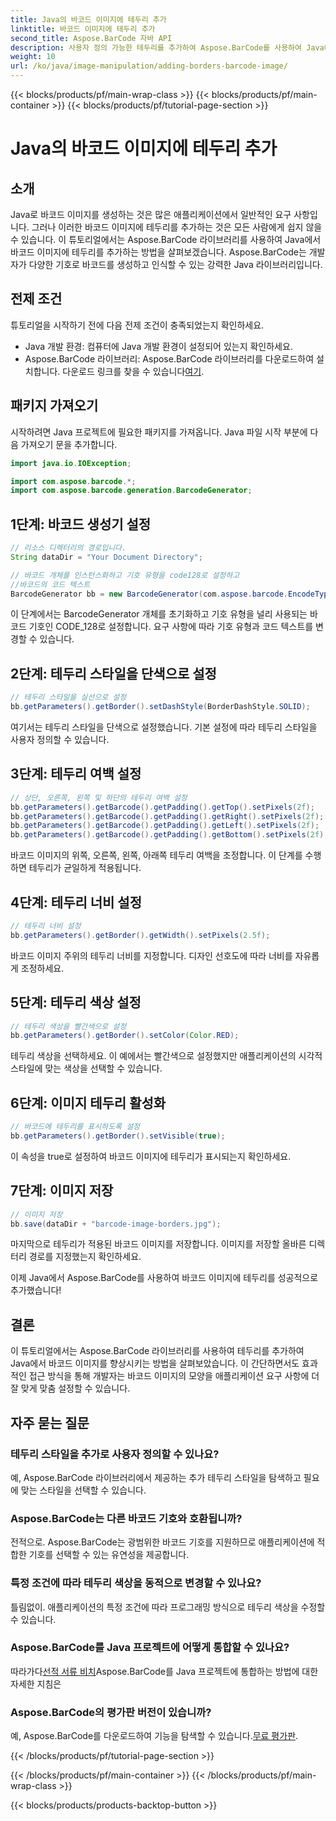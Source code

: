 ```yaml
---
title: Java의 바코드 이미지에 테두리 추가
linktitle: 바코드 이미지에 테두리 추가
second_title: Aspose.BarCode 자바 API
description: 사용자 정의 가능한 테두리를 추가하여 Aspose.BarCode를 사용하여 Java에서 바코드 이미지를 향상하세요. 시각적으로 매력적인 바코드 솔루션을 얻으려면 이 단계별 가이드를 따르십시오.
weight: 10
url: /ko/java/image-manipulation/adding-borders-barcode-image/
---
```


{{< blocks/products/pf/main-wrap-class >}}
{{< blocks/products/pf/main-container >}}
{{< blocks/products/pf/tutorial-page-section >}}

# Java의 바코드 이미지에 테두리 추가


## 소개

Java로 바코드 이미지를 생성하는 것은 많은 애플리케이션에서 일반적인 요구 사항입니다. 그러나 이러한 바코드 이미지에 테두리를 추가하는 것은 모든 사람에게 쉽지 않을 수 있습니다. 이 튜토리얼에서는 Aspose.BarCode 라이브러리를 사용하여 Java에서 바코드 이미지에 테두리를 추가하는 방법을 살펴보겠습니다. Aspose.BarCode는 개발자가 다양한 기호로 바코드를 생성하고 인식할 수 있는 강력한 Java 라이브러리입니다.

## 전제 조건

튜토리얼을 시작하기 전에 다음 전제 조건이 충족되었는지 확인하세요.

- Java 개발 환경: 컴퓨터에 Java 개발 환경이 설정되어 있는지 확인하세요.
- Aspose.BarCode 라이브러리: Aspose.BarCode 라이브러리를 다운로드하여 설치합니다. 다운로드 링크를 찾을 수 있습니다[여기](https://releases.aspose.com/barcode/java/).

## 패키지 가져오기

시작하려면 Java 프로젝트에 필요한 패키지를 가져옵니다. Java 파일 시작 부분에 다음 가져오기 문을 추가합니다.

```java
import java.io.IOException;

import com.aspose.barcode.*;
import com.aspose.barcode.generation.BarcodeGenerator;
```

## 1단계: 바코드 생성기 설정

```java
// 리소스 디렉터리의 경로입니다.
String dataDir = "Your Document Directory";

// 바코드 개체를 인스턴스화하고 기호 유형을 code128로 설정하고
//바코드의 코드 텍스트
BarcodeGenerator bb = new BarcodeGenerator(com.aspose.barcode.EncodeTypes.CODE_128, "1234567");
```

이 단계에서는 BarcodeGenerator 개체를 초기화하고 기호 유형을 널리 사용되는 바코드 기호인 CODE_128로 설정합니다. 요구 사항에 따라 기호 유형과 코드 텍스트를 변경할 수 있습니다.

## 2단계: 테두리 스타일을 단색으로 설정

```java
// 테두리 스타일을 실선으로 설정
bb.getParameters().getBorder().setDashStyle(BorderDashStyle.SOLID);
```

여기서는 테두리 스타일을 단색으로 설정했습니다. 기본 설정에 따라 테두리 스타일을 사용자 정의할 수 있습니다.

## 3단계: 테두리 여백 설정

```java
// 상단, 오른쪽, 왼쪽 및 하단의 테두리 여백 설정
bb.getParameters().getBarcode().getPadding().getTop().setPixels(2f);
bb.getParameters().getBarcode().getPadding().getRight().setPixels(2f);
bb.getParameters().getBarcode().getPadding().getLeft().setPixels(2f);
bb.getParameters().getBarcode().getPadding().getBottom().setPixels(2f);
```

바코드 이미지의 위쪽, 오른쪽, 왼쪽, 아래쪽 테두리 여백을 조정합니다. 이 단계를 수행하면 테두리가 균일하게 적용됩니다.

## 4단계: 테두리 너비 설정

```java
// 테두리 너비 설정
bb.getParameters().getBorder().getWidth().setPixels(2.5f);
```

바코드 이미지 주위의 테두리 너비를 지정합니다. 디자인 선호도에 따라 너비를 자유롭게 조정하세요.

## 5단계: 테두리 색상 설정

```java
// 테두리 색상을 빨간색으로 설정
bb.getParameters().getBorder().setColor(Color.RED);
```

테두리 색상을 선택하세요. 이 예에서는 빨간색으로 설정했지만 애플리케이션의 시각적 스타일에 맞는 색상을 선택할 수 있습니다.

## 6단계: 이미지 테두리 활성화

```java
// 바코드에 테두리를 표시하도록 설정
bb.getParameters().getBorder().setVisible(true);
```

이 속성을 true로 설정하여 바코드 이미지에 테두리가 표시되는지 확인하세요.

## 7단계: 이미지 저장

```java
// 이미지 저장
bb.save(dataDir + "barcode-image-borders.jpg");
```

마지막으로 테두리가 적용된 바코드 이미지를 저장합니다. 이미지를 저장할 올바른 디렉터리 경로를 지정했는지 확인하세요.

이제 Java에서 Aspose.BarCode를 사용하여 바코드 이미지에 테두리를 성공적으로 추가했습니다!

## 결론

이 튜토리얼에서는 Aspose.BarCode 라이브러리를 사용하여 테두리를 추가하여 Java에서 바코드 이미지를 향상시키는 방법을 살펴보았습니다. 이 간단하면서도 효과적인 접근 방식을 통해 개발자는 바코드 이미지의 모양을 애플리케이션 요구 사항에 더 잘 맞게 맞춤 설정할 수 있습니다.

## 자주 묻는 질문

### 테두리 스타일을 추가로 사용자 정의할 수 있나요?
예, Aspose.BarCode 라이브러리에서 제공하는 추가 테두리 스타일을 탐색하고 필요에 맞는 스타일을 선택할 수 있습니다.

### Aspose.BarCode는 다른 바코드 기호와 호환됩니까?
전적으로. Aspose.BarCode는 광범위한 바코드 기호를 지원하므로 애플리케이션에 적합한 기호를 선택할 수 있는 유연성을 제공합니다.

### 특정 조건에 따라 테두리 색상을 동적으로 변경할 수 있나요?
틀림없이. 애플리케이션의 특정 조건에 따라 프로그래밍 방식으로 테두리 색상을 수정할 수 있습니다.

### Aspose.BarCode를 Java 프로젝트에 어떻게 통합할 수 있나요?
 따라가다[선적 서류 비치](https://reference.aspose.com/barcode/java/)Aspose.BarCode를 Java 프로젝트에 통합하는 방법에 대한 자세한 지침은

### Aspose.BarCode의 평가판 버전이 있습니까?
 예, Aspose.BarCode를 다운로드하여 기능을 탐색할 수 있습니다.[무료 평가판](https://releases.aspose.com/).

{{< /blocks/products/pf/tutorial-page-section >}}

{{< /blocks/products/pf/main-container >}}
{{< /blocks/products/pf/main-wrap-class >}}

{{< blocks/products/products-backtop-button >}}
